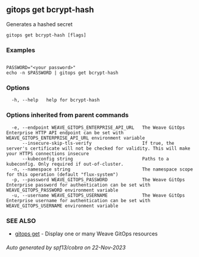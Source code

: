 ## gitops get bcrypt-hash

Generates a hashed secret

```
gitops get bcrypt-hash [flags]
```

### Examples

```

PASSWORD="<your password>"
echo -n $PASSWORD | gitops get bcrypt-hash

```

### Options

```
  -h, --help   help for bcrypt-hash
```

### Options inherited from parent commands

```
  -e, --endpoint WEAVE_GITOPS_ENTERPRISE_API_URL   The Weave GitOps Enterprise HTTP API endpoint can be set with WEAVE_GITOPS_ENTERPRISE_API_URL environment variable
      --insecure-skip-tls-verify                   If true, the server's certificate will not be checked for validity. This will make your HTTPS connections insecure
      --kubeconfig string                          Paths to a kubeconfig. Only required if out-of-cluster.
  -n, --namespace string                           The namespace scope for this operation (default "flux-system")
  -p, --password WEAVE_GITOPS_PASSWORD             The Weave GitOps Enterprise password for authentication can be set with WEAVE_GITOPS_PASSWORD environment variable
  -u, --username WEAVE_GITOPS_USERNAME             The Weave GitOps Enterprise username for authentication can be set with WEAVE_GITOPS_USERNAME environment variable
```

### SEE ALSO

* [gitops get](gitops_get.md)	 - Display one or many Weave GitOps resources

###### Auto generated by spf13/cobra on 22-Nov-2023
